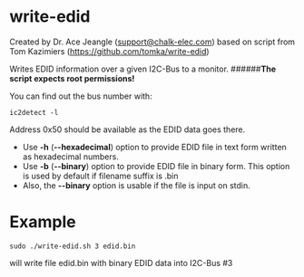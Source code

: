 write-edid
==========

Created by Dr. Ace Jeangle (support@chalk-elec.com) based on script from Tom Kazimiers (https://github.com/tomka/write-edid)

Writes EDID information over a given I2C-Bus to a monitor.
######**The script expects root permissions!**

You can find out the bus number with: 
```
ic2detect -l
```
Address 0x50 should be available as the EDID data goes there.

* Use **-h** (**--hexadecimal**) option to provide EDID file in text form written as hexadecimal numbers.
* Use **-b** (**--binary**) option to provide EDID file in binary form. This option is used by default if filename suffix is .bin
* Also, the **--binary** option is usable if the file is input on stdin.

Example
==========
```
sudo ./write-edid.sh 3 edid.bin
```
will write file edid.bin with binary EDID data into I2C-Bus #3
